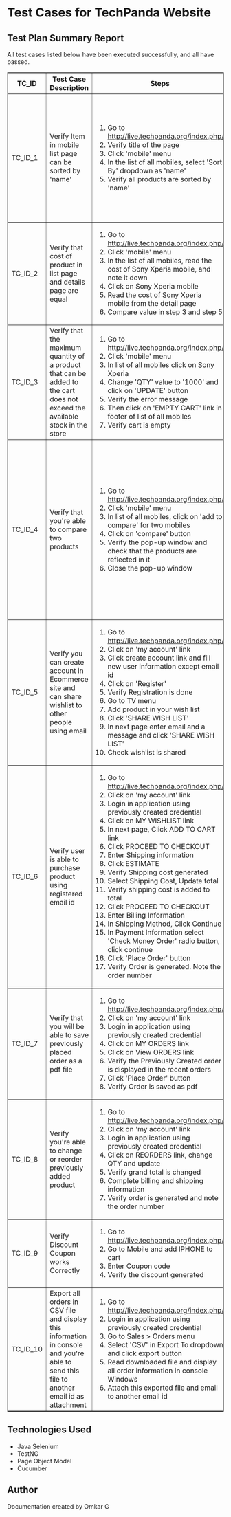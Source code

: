 <!DOCTYPE html>
<html lang="en">
<head>
    <meta charset="UTF-8">
    <meta name="viewport" content="width=device-width, initial-scale=1.0">
    <title>Test Cases</title>
</head>
<body>

<h1>Test Cases for TechPanda Website</h1>

<h2>Test Plan Summary Report</h2>
<p>All test cases listed below have been executed successfully, and all have passed.</p>

<table border="1">
    <thead>
        <tr>
            <th>TC_ID</th>
            <th>Test Case Description</th>
            <th>Steps</th>
            <th>Expected Result</th>
            <th>Status</th>
        </tr>
    </thead>
    <tbody>
        <tr>
            <td>TC_ID_1</td>
            <td>Verify Item in mobile list page can be sorted by 'name'</td>
            <td>
                <ol>
                    <li>Go to <a href="http://live.techpanda.org/index.php/">http://live.techpanda.org/index.php/</a></li>
                    <li>Verify title of the page</li>
                    <li>Click 'mobile' menu</li>
                    <li>In the list of all mobiles, select 'Sort By' dropdown as 'name'</li>
                    <li>Verify all products are sorted by 'name'</li>
                </ol>
            </td>
            <td>
                <ol>
                    <li>Text 'Home page' shown in home.</li>
                    <li>Title 'mobile' is shown on mobile list page</li>
                    <li>All three mobiles sorted by 'name'</li>
                </ol>
            </td>
            <td>Passed</td>
        </tr>
        <tr>
            <td>TC_ID_2</td>
            <td>Verify that cost of product in list page and details page are equal</td>
            <td>
                <ol>
                    <li>Go to <a href="http://live.techpanda.org/index.php/">http://live.techpanda.org/index.php/</a></li>
                    <li>Click 'mobile' menu</li>
                    <li>In the list of all mobiles, read the cost of Sony Xperia mobile, and note it down</li>
                    <li>Click on Sony Xperia mobile</li>
                    <li>Read the cost of Sony Xperia mobile from the detail page</li>
                    <li>Compare value in step 3 and step 5</li>
                </ol>
            </td>
            <td>Product value in list and detail page should be equal</td>
            <td>Passed</td>
        </tr>
        <tr>
            <td>TC_ID_3</td>
            <td>Verify that the maximum quantity of a product that can be added to the cart does not exceed the available stock in the store</td>
            <td>
                <ol>
                    <li>Go to <a href="http://live.techpanda.org/index.php/">http://live.techpanda.org/index.php/</a></li>
                    <li>Click 'mobile' menu</li>
                    <li>In list of all mobiles click on Sony Xperia</li>
                    <li>Change 'QTY' value to '1000' and click on 'UPDATE' button</li>
                    <li>Verify the error message</li>
                    <li>Then click on 'EMPTY CART' link in footer of list of all mobiles</li>
                    <li>Verify cart is empty</li>
                </ol>
            </td>
            <td>
                <ol>
                    <li>On clicking on update button error message is shown</li>
                    <li>On clicking on 'EMPTY CART' message is shown</li>
                </ol>
            </td>
            <td>Passed</td>
        </tr>
        <tr>
            <td>TC_ID_4</td>
            <td>Verify that you're able to compare two products</td>
            <td>
                <ol>
                    <li>Go to <a href="http://live.techpanda.org/index.php/">http://live.techpanda.org/index.php/</a></li>
                    <li>Click 'mobile' menu</li>
                    <li>In list of all mobiles, click on 'add to compare' for two mobiles</li>
                    <li>Click on 'compare' button</li>
                    <li>Verify the pop-up window and check that the products are reflected in it</li>
                    <li>Close the pop-up window</li>
                </ol>
            </td>
            <td>
                <ol>
                    <li>product1= iPhone</li>
                    <li>product2= Samsung galaxy</li>
                    <li>A pop-up window opens with heading as 'COMPARE PRODUCTS' and selected products are present in it</li>
                    <li>Pop-up window is closed</li>
                </ol>
            </td>
            <td>Passed</td>
        </tr>
        <tr>
            <td>TC_ID_5</td>
            <td>Verify you can create account in Ecommerce site and can share wishlist to other people using email</td>
            <td>
                <ol>
                    <li>Go to <a href="http://live.techpanda.org/index.php/">http://live.techpanda.org/index.php/</a></li>
                    <li>Click on 'my account' link</li>
                    <li>Click create account link and fill new user information except email id</li>
                    <li>Click on 'Register'</li>
                    <li>Verify Registration is done</li>
                    <li>Go to TV menu</li>
                    <li>Add product in your wish list</li>
                    <li>Click 'SHARE WISH LIST'</li>
                    <li>In next page enter email and a message and click 'SHARE WISH LIST'</li>
                    <li>Check wishlist is shared</li>
                </ol>
            </td>
            <td>
                <ol>
                    <li>Account registration is done</li>
                    <li>WishList shared successfully</li>
                </ol>
            </td>
            <td>Passed</td>
        </tr>
        <tr>
            <td>TC_ID_6</td>
            <td>Verify user is able to purchase product using registered email id</td>
            <td>
                <ol>
                    <li>Go to <a href="http://live.techpanda.org/index.php/">http://live.techpanda.org/index.php/</a></li>
                    <li>Click on 'my account' link</li>
                    <li>Login in application using previously created credential</li>
                    <li>Click on MY WISHLIST link</li>
                    <li>In next page, Click ADD TO CART link</li>
                    <li>Click PROCEED TO CHECKOUT</li>
                    <li>Enter Shipping information</li>
                    <li>Click ESTIMATE</li>
                    <li>Verify Shipping cost generated</li>
                    <li>Select Shipping Cost, Update total</li>
                    <li>Verify shipping cost is added to total</li>
                    <li>Click PROCEED TO CHECKOUT</li>
                    <li>Enter Billing Information</li>
                    <li>In Shipping Method, Click Continue</li>
                    <li>In Payment Information select 'Check Money Order' radio button, click continue</li>
                    <li>Click 'Place Order' button</li>
                    <li>Verify Order is generated. Note the order number</li>
                </ol>
            </td>
            <td>
                <ol>
                    <li>Flat Rate Shipping of $5 is generated</li>
                    <li>Shipping cost is added to total product cost</li>
                    <li>Order is placed. Order number is generated</li>
                </ol>
            </td>
            <td>Passed</td>
        </tr>
        <tr>
            <td>TC_ID_7</td>
            <td>Verify that you will be able to save previously placed order as a pdf file</td>
            <td>
                <ol>
                    <li>Go to <a href="http://live.techpanda.org/index.php/">http://live.techpanda.org/index.php/</a></li>
                    <li>Click on 'my account' link</li>
                    <li>Login in application using previously created credential</li>
                    <li>Click on MY ORDERS link</li>
                    <li>Click on View ORDERS link</li>
                    <li>Verify the Previously Created order is displayed in the recent orders</li>
                    <li>Click 'Place Order' button</li>
                    <li>Verify Order is saved as pdf</li>
                </ol>
            </td>
            <td>
                <ol>
                    <li>Previously Created order is displayed in the recent orders table and status is pending</li>
                    <li>Order is Saved as PDF</li>
                </ol>
            </td>
            <td>Passed</td>
        </tr>
        <tr>
            <td>TC_ID_8</td>
            <td>Verify you're able to change or reorder previously added product</td>
            <td>
                <ol>
                    <li>Go to <a href="http://live.techpanda.org/index.php/">http://live.techpanda.org/index.php/</a></li>
                    <li>Click on 'my account' link</li>
                    <li>Login in application using previously created credential</li>
                    <li>Click on REORDERS link, change QTY and update</li>
                    <li>Verify grand total is changed</li>
                    <li>Complete billing and shipping information</li>
                    <li>Verify order is generated and note the order number</li>
                </ol>
            </td>
            <td>
                <ol>
                    <li>Grand total is changed</li>
                    <li>Order number is generated</li>
                </ol>
            </td>
            <td>Passed</td>
        </tr>
        <tr>
            <td>TC_ID_9</td>
            <td>Verify Discount Coupon works Correctly</td>
            <td>
                <ol>
                    <li>Go to <a href="http://live.techpanda.org/index.php/">http://live.techpanda.org/index.php/</a></li>
                    <li>Go to Mobile and add IPHONE to cart</li>
                    <li>Enter Coupon code</li>
                    <li>Verify the discount generated</li>
                </ol>
            </td>
            <td>Phone is discounted by 5%</td>
            <td>Passed</td>
        </tr>
        <tr>
            <td>TC_ID_10</td>
            <td>Export all orders in CSV file and display this information in console and you're able to send this file to another email id as attachment</td>
            <td>
                <ol>
                    <li>Go to <a href="http://live.techpanda.org/index.php/">http://live.techpanda.org/index.php/</a></li>
                    <li>Login in application using previously created credential</li>
                    <li>Go to Sales &gt; Orders menu</li>
                    <li>Select 'CSV' in Export To dropdown and click export button</li>
                    <li>Read downloaded file and display all order information in console Windows</li>
                    <li>Attach this exported file and email to another email id</li>
                </ol>
            </td>
            <td>
                <ol>
                    <li>Console displays all order information</li>
                    <li>Email is sent successfully</li>
                </ol>
            </td>
            <td>Passed</td>
        </tr>
    </tbody>
</table>

<h2>Technologies Used</h2>
<ul>
    <li>Java Selenium</li>
    <li>TestNG</li>
    <li>Page Object Model</li>
    <li>Cucumber</li>
</ul>

<h2>Author</h2>
<p>Documentation created by Omkar G</p>

</body>
</html>
